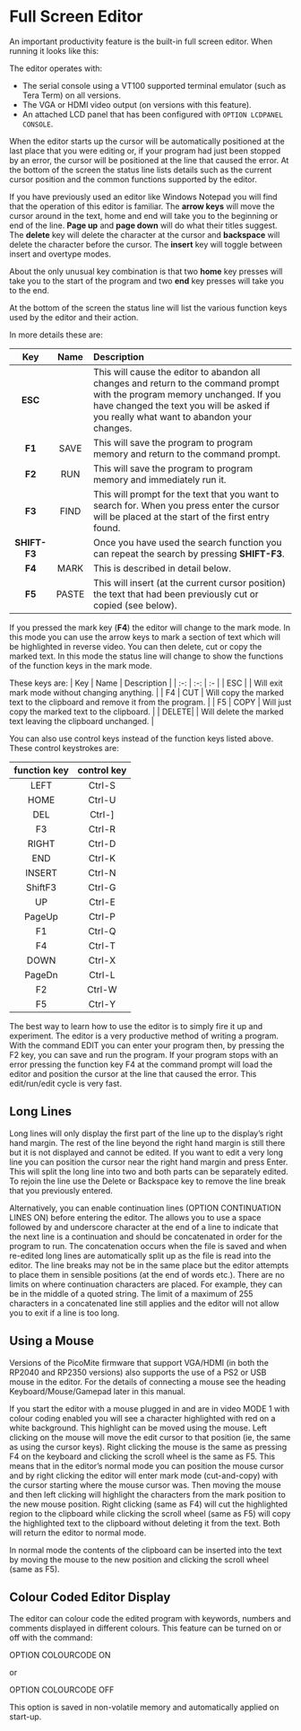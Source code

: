 # Full Screen Editor

An important productivity feature is the built-in full screen editor. When running it looks like this:

The editor operates with:

- The serial console using a VT100 supported terminal emulator (such as Tera Term) on all versions.
- The VGA or HDMI video output (on versions with this feature).
- An attached LCD panel that has been configured with `OPTION LCDPANEL CONSOLE`.

When the editor starts up the cursor will be automatically positioned at the last place that you were editing or, if your program had just been stopped by an error, the cursor will be positioned at the line that caused the error. At the bottom of the screen the status line lists details such as the current cursor position and the common functions supported by the editor.

If you have previously used an editor like Windows Notepad you will find that the operation of this editor is familiar. The **arrow keys** will move the cursor around in the text, home and end will take you to the beginning or end of the line. **Page up** and **page down** will do what their titles suggest. The **delete** key will delete the character at the cursor and **backspace** will delete the character before the cursor. The **insert** key will toggle between insert and overtype modes. 

About the only unusual key combination is that two **home** key presses will take you to the start of the program and two **end** key presses will take you to the end.

At the bottom of the screen the status line will list the various function keys used by the editor and their action.

In more details these are:

| Key | Name | Description |
| :-: | :-: | :- |
| **ESC** | | This will cause the editor to abandon all changes and return to the command prompt with the program memory unchanged. If you have changed the text you will be asked if you really what want to abandon your changes. |
| **F1** | SAVE | This will save the program to program memory and return to the command prompt. |
| **F2** | RUN | This will save the program to program memory and immediately run it. |
| **F3** | FIND | This will prompt for the text that you want to search for. When you press enter the cursor will be placed at the start of the first entry found. |
| **SHIFT-F3** | | Once you have used the search function you can repeat the search by pressing **SHIFT-F3**. |
| **F4** | MARK |This is described in detail below. |
| **F5** | PASTE |This will insert (at the current cursor position) the text that had been previously cut or copied (see below). |

If you pressed the mark key (**F4**) the editor will change to the mark mode. In this mode you can use the arrow keys to mark a section of text which will be highlighted in reverse video. You can then delete, cut or copy the marked text. In this mode the status line will change to show the functions of the function keys in the mark mode.

These keys are:
| Key | Name | Description |
| :-: | :-: | :- |
| ESC | | Will exit mark mode without changing anything. |
| F4 | CUT | Will copy the marked text to the clipboard and remove it from the program. |
| F5 | COPY | Will just copy the marked text to the clipboard. |
| DELETE| | Will delete the marked text leaving the clipboard unchanged. |

You can also use control keys instead of the function keys listed above. These control keystrokes are:

| function key | control key |
| :-: | :-: |
| LEFT | Ctrl-S |
| HOME | Ctrl-U |
| DEL | Ctrl-] |
| F3 | Ctrl-R |
| RIGHT | Ctrl-D |
| END | Ctrl-K |
| INSERT | Ctrl-N |
| ShiftF3 | Ctrl-G |
| UP | Ctrl-E |
| PageUp | Ctrl-P |
| F1 | Ctrl-Q |
| F4 | Ctrl-T |
| DOWN | Ctrl-X |
| PageDn | Ctrl-L |
| F2 | Ctrl-W |
| F5 | Ctrl-Y |

The best way to learn how to use the editor is to simply fire it up and experiment.
The editor is a very productive method of writing a program. With the command EDIT you can enter your
program then, by pressing the F2 key, you can save and run the program. If your program stops with an error
pressing the function key F4 at the command prompt will load the editor and position the cursor at the line that
caused the error. This edit/run/edit cycle is very fast.

## Long Lines
Long lines will only display the first part of the line up to the display’s right hand margin. The rest of the line
beyond the right hand margin is still there but it is not displayed and cannot be edited. If you want to edit a
very long line you can position the cursor near the right hand margin and press Enter. This will split the long
line into two and both parts can be separately edited. To rejoin the line use the Delete or Backspace key to
remove the line break that you previously entered.

Alternatively, you can enable continuation lines (OPTION CONTINUATION LINES ON) before entering the
editor. The allows you to use a space followed by and underscore character at the end of a line to indicate that
the next line is a continuation and should be concatenated in order for the program to run. The concatenation
occurs when the file is saved and when re-edited long lines are automatically split up as the file is read into the
editor. The line breaks may not be in the same place but the editor attempts to place them in sensible positions
(at the end of words etc.). There are no limits on where continuation characters are placed. For example, they
can be in the middle of a quoted string. The limit of a maximum of 255 characters in a concatenated line still
applies and the editor will not allow you to exit if a line is too long.

## Using a Mouse
Versions of the PicoMite firmware that support VGA/HDMI (in both the RP2040 and RP2350 versions) also
supports the use of a PS2 or USB mouse in the editor. For the details of connecting a mouse see the heading
Keyboard/Mouse/Gamepad later in this manual.

If you start the editor with a mouse plugged in and are in video MODE 1 with colour coding enabled you will
see a character highlighted with red on a white background. This highlight can be moved using the mouse. Left
clicking on the mouse will move the edit cursor to that position (ie, the same as using the cursor keys). Right
clicking the mouse is the same as pressing F4 on the keyboard and clicking the scroll wheel is the same as F5.
This means that in the editor’s normal mode you can position the mouse cursor and by right clicking the editor
will enter mark mode (cut-and-copy) with the cursor starting where the mouse cursor was. Then moving the
mouse and then left clicking will highlight the characters from the mark position to the new mouse position.
Right clicking (same as F4) will cut the highlighted region to the clipboard while clicking the scroll wheel
(same as F5) will copy the highlighted text to the clipboard without deleting it from the text. Both will return
the editor to normal mode.

In normal mode the contents of the clipboard can be inserted into the text by moving the mouse to the new
position and clicking the scroll wheel (same as F5).

## Colour Coded Editor Display
The editor can colour code the edited program with keywords, numbers and comments displayed in different
colours. This feature can be turned on or off with the command:

OPTION COLOURCODE ON

or

OPTION COLOURCODE OFF

This option is saved in non-volatile memory and automatically applied on start-up.